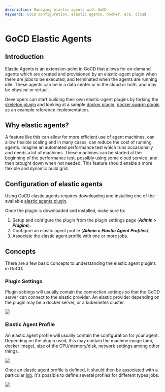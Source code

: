```yaml
---
description: Managing elastic agents with GoCD
keywords: GoCD configuration, elastic agents, docker, ecs, cloud
---
```


# GoCD Elastic Agents

<!-- toc -->

## Introduction

Elastic Agents is an extension-point in GoCD that allows for on-demand agents which are created and provisioned by an elastic-agent plugin when there are jobs to be executed, and terminated when the agents are running idle. These agents can be in a data center or in the cloud or both, and may be physical or virtual.

Developers can start building their own elastic-agent plugins by forking the [skeleton plugin](https://github.com/gocd-contrib/elastic-agent-skeleton-plugin) and looking at a sample [docker plugin](https://github.com/gocd-contrib/docker-elastic-agents), [docker swarm plugin](https://github.com/gocd-contrib/docker-swarm-elastic-agents) as an example reference implementation.

## Why elastic agents?

A feature like this can allow for more efficient use of agent machines, can allow flexible scaling and in many cases, can reduce the cost of running agents. Imagine an automated performance test which runs occasionally and needs a lot of machines. These machines can be started at the beginning of the performance test, possibly using some cloud service, and then brought down when not needed. This feature should enable a more flexible and dynamic build grid.

## Configuration of elastic agents

Using GoCD elastic agents requires downloading and installing one of the available [elastic agents plugin](https://www.gocd.org/plugins/#elastic-agents).

Once the plugin is downloaded and installed, make sure to:

1. Setup and configure the plugin from the plugin settings page (**_Admin > Plugins_**).
2. Configure an elastic agent profile (**_Admin > Elastic Agent Profiles_**).
3. Associate the elastic agent profile with one or more jobs.

## Concepts

There are a few basic concepts to understanding the elastic agent plugins in GoCD:

### Plugin Settings

Plugin settings will usually contain the connection settings so that the GoCD server can connect to the elastic provider. An elastic provider depending on the plugin may be a docker server, or a kubernetes cluster.

![](../../images/configuration/elastic-agents/plugin-settings.png)


### Elastic Agent Profile

An elastic agent profile will usually contain the configuration for your agent. Depending on the plugin used, this may contain the machine image (ami, docker image), size of the CPU/memory/disk, network settings among other things.

![](../../images/configuration/elastic-agents/profile.png)

Once an elastic agent profile is defined, it should then be associated with a particular [job](admin_add_job.html). It's possible to define several profiles for different types jobs.

![](../../images/configuration/elastic-agents/configure-job.png)
